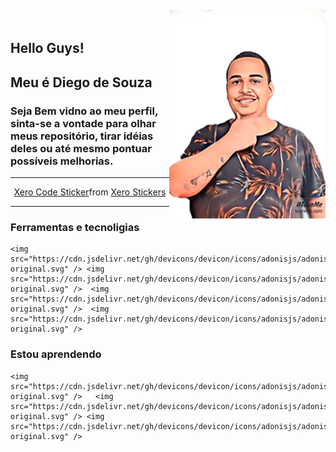 <img align="right" width="250px" style="margin-top:-20px" src="./Diego_avatar.png">


## Hello Guys!
## Meu é **Diego de Souza** 

### Seja Bem vidno ao meu perfil, sinta-se a vontade para olhar meus repositório, tirar idéias deles ou até mesmo pontuar possíveis melhorias.

----

<div align="center">
    <div class="tenor-gif-embed" data-postid="24040429" data-share-method="host" data-aspect-ratio="1" data-width="200px"><a href="https://tenor.com/view/xero-code-code-xer0-code_xer0-code-xero-gif-24040429">Xero Code Sticker</a>from <a href="https://tenor.com/search/xero-stickers">Xero Stickers</a></div> <script type="text/javascript" async src="https://tenor.com/embed.js"></script>
</div>

---

### Ferramentas e tecnoligias

    <img src="https://cdn.jsdelivr.net/gh/devicons/devicon/icons/adonisjs/adonisjs-original.svg" /> <img src="https://cdn.jsdelivr.net/gh/devicons/devicon/icons/adonisjs/adonisjs-original.svg" />  <img src="https://cdn.jsdelivr.net/gh/devicons/devicon/icons/adonisjs/adonisjs-original.svg" />  <img src="https://cdn.jsdelivr.net/gh/devicons/devicon/icons/adonisjs/adonisjs-original.svg" />

### Estou aprendendo
           
    <img src="https://cdn.jsdelivr.net/gh/devicons/devicon/icons/adonisjs/adonisjs-original.svg" />   <img src="https://cdn.jsdelivr.net/gh/devicons/devicon/icons/adonisjs/adonisjs-original.svg" /> <img src="https://cdn.jsdelivr.net/gh/devicons/devicon/icons/adonisjs/adonisjs-original.svg" />
 
